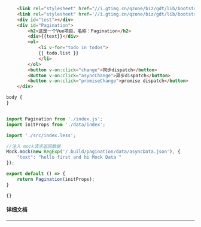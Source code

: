 ﻿```html
    <link rel="stylesheet" href="//i.gtimg.cn/qzone/biz/gdt/lib/bootstrap-3.3.7/css/bootstrap-base64font.min.css" />
    <link rel="stylesheet" href='//i.gtimg.cn/qzone/biz/gdt/lib/bootstrap-3.3.7/css/bootstrap-theme.css?max_age=31536000' /> 
    <div id="test"></div>
    <div id="Pagination">
        <h2>这是一个Vue项目，名称：Pagination</h2>
        <div>{{text}}</div>
        <ol>
            <li v-for="todo in todos">
            {{ todo.list }}
            </li>
        </ol>
        <button v-on:click="change">同步dispatch</button>
        <Button v-on:click="asyncChange">异步dispatch</button>
        <button v-on:click="promiseChange">promise dispatch</button>
    </div>
```

```css
body {
}
```

```javascript

import Pagination from './index.js';
import initProps from './data/index';

import './src/index.less';

//注入 mock请求返回数据
Mock.mock(new RegExp('/.build/pagination/data/asyncData.json'), {
    "text": "hello first and hi Mock Data "
});

export default () => {
    return Pagination(initProps);
}

```

```externals
{}
```

#### 详细文档
---